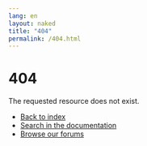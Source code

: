 ```yaml
---
lang: en
layout: naked
title: "404"
permalink: /404.html
---
```


# 404

The requested resource does not exist.

<div class="menu-centered">
  <ul class="menu">
    <li><a href="{{ site.baseurl }}/">Back to index</a></li>
    <li><a href="http://docs.poppy-project.org/en/">Search in the documentation</a></li>
    <li><a href="https://forum.poppy-project.org">Browse our forums</a></li>
  </ul>
</div>
